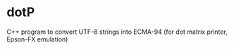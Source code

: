 # dotP
C++ program to convert UTF-8 strings into ECMA-94 (for dot matrix printer, Epson-FX emulation)
